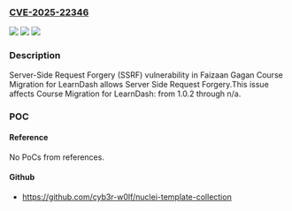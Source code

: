 ### [CVE-2025-22346](https://cve.mitre.org/cgi-bin/cvename.cgi?name=CVE-2025-22346)
![](https://img.shields.io/static/v1?label=Product&message=Course%20Migration%20for%20LearnDash&color=blue)
![](https://img.shields.io/static/v1?label=Version&message=%3D%201.0.2%20&color=brighgreen)
![](https://img.shields.io/static/v1?label=Vulnerability&message=CWE-918%20Server-Side%20Request%20Forgery%20(SSRF)&color=brighgreen)

### Description

Server-Side Request Forgery (SSRF) vulnerability in Faizaan Gagan Course Migration for LearnDash allows Server Side Request Forgery.This issue affects Course Migration for LearnDash: from 1.0.2 through n/a.

### POC

#### Reference
No PoCs from references.

#### Github
- https://github.com/cyb3r-w0lf/nuclei-template-collection

